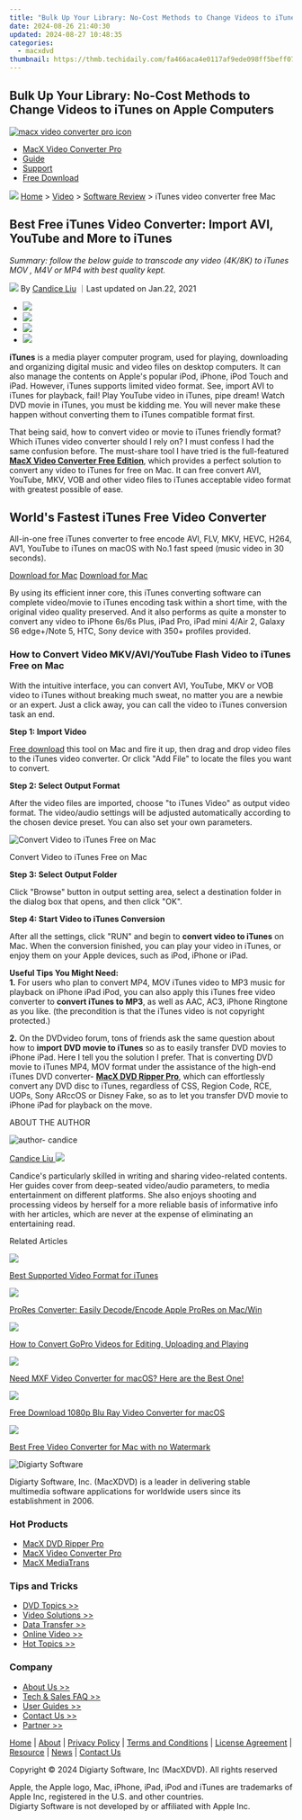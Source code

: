 ```yaml
---
title: "Bulk Up Your Library: No-Cost Methods to Change Videos to iTunes on Apple Computers"
date: 2024-08-26 21:40:30
updated: 2024-08-27 10:48:35
categories:
  - macxdvd
thumbnail: https://thmb.techidaily.com/fa466aca4e0117af9ede098ff5beff07b4b780680a77e468de6afed425dad313.jpg
---
```


## Bulk Up Your Library: No-Cost Methods to Change Videos to iTunes on Apple Computers

[![macx video converter pro icon](https://www.macxdvd.com/mac-dvd-video-converter-how-to/../image-style/new-seo/icon11.png)](https://tools.techidaily.com/macxdvd/products/)

* [MacX Video Converter Pro](https://tools.techidaily.com/macxdvd/products/)
* [Guide](https://tools.techidaily.com/macxdvd/products/)
* [Support](https://tools.techidaily.com/macxdvd/products/)
* [Free Download](https://tools.techidaily.com/macxdvd/products/)



![](https://www.macxdvd.com/mac-dvd-video-converter-how-to/../image-style/new-seo/icon7.png) [Home](https://tools.techidaily.com/macxdvd/products/) \> [Video](https://tools.techidaily.com/macxdvd/products/) \> [Software Review](https://tools.techidaily.com/macxdvd/products/) \> iTunes video converter free Mac

## Best Free iTunes Video Converter: Import AVI, YouTube and More to iTunes



_Summary: follow the below guide to transcode any video (4K/8K) to iTunes MOV , M4V or MP4 with best quality kept._

![](https://www.macxdvd.com/mac-dvd-video-converter-how-to/../image-style/new-seo/icon6.png) By [Candice Liu](https://tools.techidaily.com/macxdvd/products/) ｜Last updated on Jan.22, 2021

* [![](https://www.macxdvd.com/mac-dvd-video-converter-how-to/../image-style/new-seo/share-fa.jpg)](https://www.facebook.com/sharer/sharer.php?u=https://www.macxdvd.com/mac-dvd-video-converter-how-to/itunes-video-converter-free-mac-lion-included.htm)
* [![](https://www.macxdvd.com/mac-dvd-video-converter-how-to/../image-style/new-seo/share-tw.jpg)](https://twitter.com/intent/tweet?url=https://www.macxdvd.com/mac-dvd-video-converter-how-to/itunes-video-converter-free-mac-lion-included.htm)
* [![](https://www.macxdvd.com/mac-dvd-video-converter-how-to/../image-style/new-seo/share-email.jpg)](https://www.macxdvd.com/mac-dvd-video-converter-how-to/mailto:info@example.com?&subject=&body=https://www.macxdvd.com/mac-dvd-video-converter-how-to/itunes-video-converter-free-mac-lion-included.htm)
* [![](https://www.macxdvd.com/mac-dvd-video-converter-how-to/../image-style/new-seo/share-in.jpg)](https://www.linkedin.com/shareArticle?mini=true&url=https://www.macxdvd.com/mac-dvd-video-converter-how-to/itunes-video-converter-free-mac-lion-included.htm&title=&summary=https://www.macxdvd.com/mac-dvd-video-converter-how-to/itunes-video-converter-free-mac-lion-included.htm&source=)

**iTunes** is a media player computer program, used for playing, downloading and organizing digital music and video files on desktop computers. It can also manage the contents on Apple's popular iPod, iPhone, iPod Touch and iPad. However, iTunes supports limited video format. See, import AVI to iTunes for playback, fail! Play YouTube video in iTunes, pipe dream! Watch DVD movie in iTunes, you must be kidding me. You will never make these happen without converting them to iTunes compatible format first. 

That being said, how to convert video or movie to iTunes friendly format? Which iTunes video converter should I rely on? I must confess I had the same confusion before. The must-share tool I have tried is the full-featured [**MacX Video Converter Free Edition**](https://tools.techidaily.com/macxdvd/products/), which provides a perfect solution to convert any video to iTunes for free on Mac. It can free convert AVI, YouTube, MKV, VOB and other video files to iTunes acceptable video format with greatest possible of ease. 

## World's Fastest iTunes Free Video Converter 

All-in-one free iTunes converter to free encode AVI, FLV, MKV, HEVC, H264, AV1, YouTube to iTunes on macOS with No.1 fast speed (music video in 30 seconds). 

[Download for Mac](https://tools.techidaily.com/macxdvd/products/) [Download for Mac](https://tools.techidaily.com/macxdvd/products/) 

By using its efficient inner core, this iTunes converting software can complete video/movie to iTunes encoding task within a short time, with the original video quality preserved. And it also performs as quite a monster to convert any video to iPhone 6s/6s Plus, iPad Pro, iPad mini 4/Air 2, Galaxy S6 edge+/Note 5, HTC, Sony device with 350+ profiles provided. 

### How to Convert Video MKV/AVI/YouTube Flash Video to iTunes Free on Mac 

With the intuitive interface, you can convert AVI, YouTube, MKV or VOB video to iTunes without breaking much sweat, no matter you are a newbie or an expert. Just a click away, you can call the video to iTunes conversion task an end. 

**Step 1: Import Video**

[Free download](https://tools.techidaily.com/macxdvd/products/) this tool on Mac and fire it up, then drag and drop video files to the iTunes video converter. Or click "Add File" to locate the files you want to convert.

**Step 2: Select Output Format**

After the video files are imported, choose "to iTunes Video" as output video format. The video/audio settings will be adjusted automatically according to the chosen device preset. You can also set your own parameters.

![Convert Video to iTunes Free on Mac](https://www.macxdvd.com/mac-dvd-video-converter-how-to/article-image/ll-mvcpfe-123101.png) 

Convert Video to iTunes Free on Mac

**Step 3: Select Output Folder**

Click "Browse" button in output setting area, select a destination folder in the dialog box that opens, and then click "OK".

**Step 4: Start Video to iTunes Conversion**

After all the settings, click "RUN" and begin to **convert video to iTunes** on Mac. When the conversion finished, you can play your video in iTunes, or enjoy them on your Apple devices, such as iPod, iPhone or iPad.

**Useful Tips You Might Need:**  
**1.** For users who plan to convert MP4, MOV iTunes video to MP3 music for playback on iPhone iPad iPod, you can also apply this iTunes free video converter to **convert iTunes to MP3**, as well as AAC, AC3, iPhone Ringtone as you like. (the precondition is that the iTunes video is not copyright protected.)

**2.** On the DVDvideo forum, tons of friends ask the same question about how to **import DVD movie to iTunes** so as to easily transfer DVD movies to iPhone iPad. Here I tell you the solution I prefer. That is converting DVD movie to iTunes MP4, MOV format under the assistance of the high-end iTunes DVD converter- [**MacX DVD Ripper Pro**](https://tools.techidaily.com/macxdvd/products/), which can effortlessly convert any DVD disc to iTunes, regardless of CSS, Region Code, RCE, UOPs, Sony ARccOS or Disney Fake, so as to let you transfer DVD movie to iPhone iPad for playback on the move. 

ABOUT THE AUTHOR

![author- candice](https://www.macxdvd.com/mac-dvd-video-converter-how-to/../image-style/new-seo/candice.png) 

[Candice Liu ![](https://www.macxdvd.com/mac-dvd-video-converter-how-to/../image-style/new-seo/share-in1.jpg)](https://www.linkedin.com/in/candice-liu-444483a3/) 

Candice's particularly skilled in writing and sharing video-related contents. Her guides cover from deep-seated video/audio parameters, to media entertainment on different platforms. She also enjoys shooting and processing videos by herself for a more reliable basis of informative info with her articles, which are never at the expense of eliminating an entertaining read.



Related Articles

![](https://www.macxdvd.com/mac-dvd-video-converter-how-to/../image-style/new-seo/pic7.jpg)

[Best Supported Video Format for iTunes](https://tools.techidaily.com/macxdvd/products/) 

![](https://www.macxdvd.com/mac-dvd-video-converter-how-to/../image-style/new-seo/pic6.jpg)

[ProRes Converter: Easily Decode/Encode Apple ProRes on Mac/Win](https://tools.techidaily.com/macxdvd/products/) 

![](https://www.macxdvd.com/mac-dvd-video-converter-how-to/../image-style/new-seo/pic5.jpg)

[How to Convert GoPro Videos for Editing, Uploading and Playing](https://tools.techidaily.com/macxdvd/products/) 

![](https://www.macxdvd.com/mac-dvd-video-converter-how-to/../image-style/new-seo/pic4.jpg)

[Need MXF Video Converter for macOS? Here are the Best One!](https://tools.techidaily.com/macxdvd/products/) 

![](https://www.macxdvd.com/mac-dvd-video-converter-how-to/../image-style/new-seo/pic3.jpg)

[Free Download 1080p Blu Ray Video Converter for macOS](https://tools.techidaily.com/macxdvd/products/) 

![](https://www.macxdvd.com/mac-dvd-video-converter-how-to/../image-style/new-seo/pic2.jpg)

[Best Free Video Converter for Mac with no Watermark](https://tools.techidaily.com/macxdvd/products/) 



![Digiarty Software](https://www.macxdvd.com/mac-dvd-video-converter-how-to/../icon/logo.png) 

Digiarty Software, Inc. (MacXDVD) is a leader in delivering stable multimedia software applications for worldwide users since its establishment in 2006.

### Hot Products

* [MacX DVD Ripper Pro](https://tools.techidaily.com/macxdvd/products/)
* [MacX Video Converter Pro](https://tools.techidaily.com/macxdvd/products/)
* [MacX MediaTrans](https://tools.techidaily.com/macxdvd/products/)

### Tips and Tricks

* [DVD Topics >>](https://tools.techidaily.com/macxdvd/products/)
* [Video Solutions >>](https://tools.techidaily.com/macxdvd/products/)
* [Data Transfer >>](https://tools.techidaily.com/macxdvd/products/)
* [Online Video >>](https://tools.techidaily.com/macxdvd/products/)
* [Hot Topics >>](https://tools.techidaily.com/macxdvd/products/)

### Company

* [About Us >>](https://tools.techidaily.com/macxdvd/products/)
* [Tech & Sales FAQ >>](https://tools.techidaily.com/macxdvd/products/)
* [User Guides >>](https://tools.techidaily.com/macxdvd/products/)
* [Contact Us >>](https://tools.techidaily.com/macxdvd/products/)
* [Partner >>](https://tools.techidaily.com/macxdvd/products/)



[Home](https://tools.techidaily.com/macxdvd/products/) | [About](https://tools.techidaily.com/macxdvd/products/) | [Privacy Policy](https://tools.techidaily.com/macxdvd/products/) | [Terms and Conditions](https://tools.techidaily.com/macxdvd/products/) | [License Agreement](https://tools.techidaily.com/macxdvd/products/) | [Resource](https://tools.techidaily.com/macxdvd/products/) | [News](https://tools.techidaily.com/macxdvd/products/) | [Contact Us](https://tools.techidaily.com/macxdvd/products/)

Copyright © 2024 Digiarty Software, Inc (MacXDVD). All rights reserved

Apple, the Apple logo, Mac, iPhone, iPad, iPod and iTunes are trademarks of Apple Inc, registered in the U.S. and other countries.  
Digiarty Software is not developed by or affiliated with Apple Inc.

<ins class="adsbygoogle"
     style="display:block"
     data-ad-format="autorelaxed"
     data-ad-client="ca-pub-7571918770474297"
     data-ad-slot="1223367746"></ins>



<ins class="adsbygoogle"
     style="display:block"
     data-ad-client="ca-pub-7571918770474297"
     data-ad-slot="8358498916"
     data-ad-format="auto"
     data-full-width-responsive="true"></ins>
